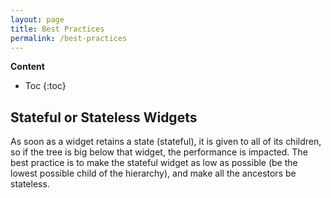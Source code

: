 ```yaml
---
layout: page
title: Best Practices
permalink: /best-practices
---
```

**Content**
* Toc
{:toc} 
## Stateful or Stateless Widgets

As soon as a widget retains a state (stateful), it is given to all of its children, so if the tree is big below that widget, the performance is impacted. 
The best practice is to make the stateful widget as low as possible (be the lowest possible child of the hierarchy), and make all the ancestors be stateless.
